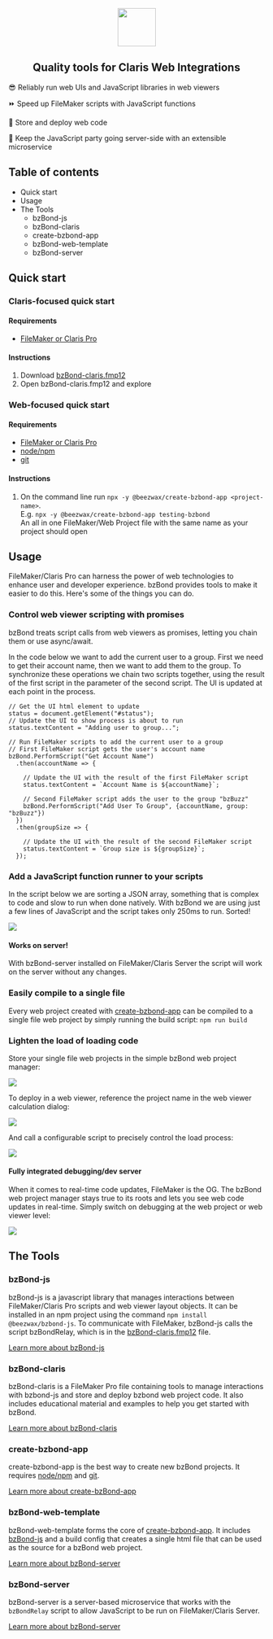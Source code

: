<p align="center"><img src="logo.png" width="75"/></p>

<h2 align="center">Quality tools for Claris Web Integrations</h1>

😎 Reliably run web UIs and JavaScript libraries in web viewers

⏩ Speed up FileMaker scripts with JavaScript functions

💾 Store and deploy web code

🎉 Keep the JavaScript party going server-side with an extensible microservice

## Table of contents

- Quick start
- Usage
- The Tools
  - bzBond-js
  - bzBond-claris
  - create-bzbond-app
  - bzBond-web-template
  - bzBond-server

## Quick start

### Claris-focused quick start

#### Requirements

- [FileMaker or Claris Pro](https://www.claris.com/)

#### Instructions

1. Download [bzBond-claris.fmp12](packages/bzBond-claris/bzBond-claris.fmp12)
2. Open bzBond-claris.fmp12 and explore

### Web-focused quick start

#### Requirements

- [FileMaker or Claris Pro](https://www.claris.com/)
- [node/npm](https://nodejs.org/en/download/)
- [git](https://git-scm.com/downloads)

#### Instructions

1. On the command line run `npx -y @beezwax/create-bzbond-app <project-name>`.<br>
E.g. `npx -y @beezwax/create-bzbond-app testing-bzbond`<br>
An all in one FileMaker/Web Project file with the same name as your project should open

## Usage

FileMaker/Claris Pro can harness the power of web technologies to enhance user and developer experience. bzBond provides tools to make it easier to do this. Here's some of the things you can do.

### Control web viewer scripting with promises

bzBond treats script calls from web viewers as promises, letting you chain them or use async/await.

In the code below we want to add the current user to a group. First we need to get their account name, then we want to add them to the group. To synchronize these operations we chain two scripts together, using the result of the first script in the parameter of the second script. The UI is updated at each point in the process. 
```
// Get the UI html element to update
status = document.getElement("#status");
// Update the UI to show process is about to run 
status.textContent = "Adding user to group...";

// Run FileMaker scripts to add the current user to a group
// First FileMaker script gets the user's account name
bzBond.PerformScript("Get Account Name")
  .then(accountName => {

    // Update the UI with the result of the first FileMaker script
    status.textContent = `Account Name is ${accountName}`;

    // Second FileMaker script adds the user to the group "bzBuzz"
    bzBond.PerformScript("Add User To Group", {accountName, group: "bzBuzz"})
  })
  .then(groupSize => {

    // Update the UI with the result of the second FileMaker script
    status.textContent = `Group size is ${groupSize}`;
  });
```

### Add a JavaScript function runner to your scripts

In the script below we are sorting a JSON array, something that is complex to code and slow to run when done natively. With bzBond we are using just a few lines of JavaScript and the script takes only 250ms to run. Sorted!

<img src="perform_javascript.png" />

#### Works on server!

With bzBond-server installed on FileMaker/Claris Server the script will work on the server without any changes.

### Easily compile to a single file

Every web project created with [create-bzbond-app](packages/create-bzbond-app/README.md) can be compiled to a single file web project by simply running the build script: `npm run build`

### Lighten the load of loading code

Store your single file web projects in the simple bzBond web project manager:

<img src="web_project_manager.png" />

To deploy in a web viewer, reference the project name in the web viewer calculation dialog:

<img src="web_viewer_setup.png" />

And call a configurable script to precisely control the load process:

<img src="layout_triggers.png" />

#### Fully integrated debugging/dev server

When it comes to real-time code updates, FileMaker is the OG. The bzBond web project manager stays true to its roots and lets you see web code updates in real-time. Simply switch on debugging at the web project or web viewer level:

<img src="debug_mode.png" />

## The Tools

### bzBond-js

bzBond-js is a javascript library that manages interactions between FileMaker/Claris Pro scripts and web viewer layout objects. It can be installed in an npm project using the command `npm install @beezwax/bzbond-js`. To communicate with FileMaker, bzBond-js calls the script bzBondRelay, which is in the [bzBond-claris.fmp12](#bzbond-claris) file.

[Learn more about bzBond-js](packages/bzBond-js/README.md)

### bzBond-claris

bzBond-claris is a FileMaker Pro file containing tools to manage interactions with bzbond-js and store and deploy bzbond web project code. It also includes educational material and examples to help you get started with bzBond.

[Learn more about bzBond-claris](packages/bzBond-claris/README.md)

### create-bzbond-app

create-bzbond-app is the best way to create new bzBond projects. It requires [node/npm](https://nodejs.org/en/download/) and [git](https://git-scm.com/downloads).

[Learn more about create-bzBond-app](packages/bzBond-claris/README.md)

### bzBond-web-template

bzBond-web-template forms the core of [create-bzbond-app](#create-bzbond-app). It includes [bzBond-js](#bzbond-js) and a build config that creates a single html file that can be used as the source for a bzBond web project.

[Learn more about bzBond-server](packages/bzBond-server/README.md)

### bzBond-server

bzBond-server is a server-based microservice that works with the `bzBondRelay` script to allow JavaScript to be run on FileMaker/Claris Server.

[Learn more about bzBond-server](packages/bzBond-server/README.md)